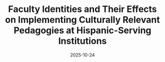 ---
title: "Faculty Identities and Their Effects on Implementing Culturally Relevant Pedagogies at Hispanic-Serving Institutions"
collection: publications
permalink: /publication/hsi_faculty_interviews_race
excerpt: "The CS education research community has increasingly embraced researcher positionality as an important aspect influencing our research. However, how CS educators' positionality impacts pedagogical choices is less known. In the U.S., where this study takes place, Black, Latine, Native, and Pacific Islander people are even less represented among CS faculty than among CS students in higher education. Recent work documents the benefits of culturally-relevant pedagogies in CS and strategies for implementation at the higher education level. This study investigates how CS faculty's racial/ethnic identity impacts their use of these pedagogical strategies that leverage students' culture. We interviewed 21 CS faculty at Hispanic-Serving Institutions in the U.S., five of whom identified as Latine, and report findings of a phenomenographic analysis, including benefits of Latine identity alignment, and strategies of non-Latine faculty to achieve cultural competence."
date: 2025-10-24
venue: 'Proceedings of the 3rd ACM Global Computing Education Conference (CompEd)'
citation: <b>Ismael Villegas Molina</b>, Emma Hogan, Nawab Mulla, Josue Martinez, Bill Griswold, Leo Porter, and Adalbert Gerald Soosai Raj. 2025. Faculty Identities and Their Effects on Implementing Culturally Relevant Pedagogies at Hispanic-Serving Institutions. Proceedings of the 3rd ACM Global Computing Education Conference (CompEd). (October 2025). <a href="https://doi.org/10.1145/3736181.3747163"> https://doi.org/10.1145/3736181.3747163</a>
---